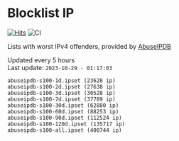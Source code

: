 # Blocklist IP

[![Hits](https://hits.seeyoufarm.com/api/count/incr/badge.svg?url=https%3A%2F%2Fgithub.com%2Fborestad%2Fblocklist-ip%2F&count_bg=%2379C83D&title_bg=%23555555&icon=&icon_color=%23E7E7E7&title=hits&edge_flat=false)](https://hits.seeyoufarm.com)  ![CI](https://img.shields.io/github/workflow/status/borestad/blocklist-ip/CI?style=flat-square)

Lists with worst IPv4 offenders, provided by [AbuseIPDB](https://www.abuseipdb.com/)

<!-- FOOTER-PLACEHOLDER -->
Updated every 5 hours<br>
Last update: `2023-10-29 - 01:17:03`
```
abuseipdb-s100-1d.ipset (23628 ip)
abuseipdb-s100-2d.ipset (27638 ip)
abuseipdb-s100-3d.ipset (30528 ip)
abuseipdb-s100-7d.ipset (37789 ip)
abuseipdb-s100-30d.ipset (62880 ip)
abuseipdb-s100-60d.ipset (88253 ip)
abuseipdb-s100-90d.ipset (112524 ip)
abuseipdb-s100-120d.ipset (135717 ip)
abuseipdb-s100-all.ipset (400744 ip)
```
